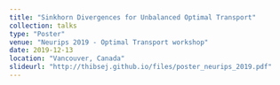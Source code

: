 ```yaml
---
title: "Sinkhorn Divergences for Unbalanced Optimal Transport"
collection: talks
type: "Poster"
venue: "Neurips 2019 - Optimal Transport workshop"
date: 2019-12-13
location: "Vancouver, Canada"
slideurl: "http://thibsej.github.io/files/poster_neurips_2019.pdf"
---
```

